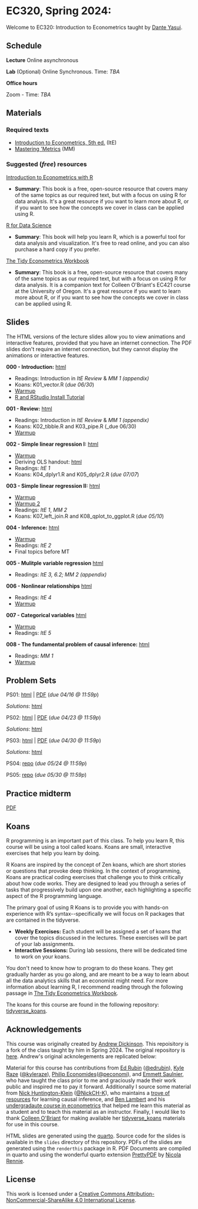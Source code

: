 # EC320, Spring 2024:   

Welcome to EC320: Introduction to Econometrics taught by [Dante Yasui](https://cas.uoregon.edu/directory/economics/all/dyasui).

## Schedule

**Lecture** Online asynchronous 

**Lab** (Optional) Online Synchronous. 
Time: *TBA*

**Office hours**

Zoom - Time: *TBA*

## Materials

### Required texts

- [Introduction to Econometrics, 5th ed.](http://smile.amazon.com/Introduction-Econometrics-Christopher-Dougherty/dp/0199676828/) (ItE)
- [Mastering 'Metrics](https://www.amazon.com/Mastering-Metrics-Path-Cause-Effect/dp/0691152845/) (MM)

### Suggested (_free_) resources

[Introduction to Econometrics with R](https://www.econometrics-with-r.org/)
- __Summary__: This book is a free, open-source resource that covers many of the same topics as our required text, but with a focus on using R for data analysis. It's a great resource if you want to learn more about R, or if you want to see how the concepts we cover in class can be applied using R.

[R for Data Science](https://r4ds.had.co.nz/)
- __Summary__: This book will help you learn R, which is a powerful tool for data analysis and visualization. It's free to read online, and you can also purchase a hard copy if you prefer.

[The Tidy Econometrics Workbook](https://colleen.quarto.pub/the-tidy-econometrics-workbook/)
- __Summary__: This book is a free, open-source resource that covers many of the same topics as our required text, but with a focus on using R for data analysis. It is a companion text for Colleen O'Briant's EC421 course at the University of Oregon. It's a great resource if you want to learn more about R, or if you want to see how the concepts we cover in class can be applied using R.

## Slides 

The HTML versions of the lecture slides allow you to view animations and interactive features, provided that you have an internet connection. The PDF slides don't require an internet connection, but they cannot display the animations or interactive features.

**000 - Introduction:** 
[html](https://raw.githack.com/dyasui/EC320Su24/slides/000-intro/000-main.html)
<!-- | [PDF](https://raw.githack.com/dyasui/EC320Su24/slides/000-intro/000-main.pdf) -->

- Readings: Introduction in *ItE Review* & *MM 1 (appendix)*
- Koans: K01_vector.R (_due 06/30_)
- [Warmup](https://raw.githack.com/dyasui/EC320Su24/slides/000-intro/000-warmup.html)
- [R and RStudio Install Tutorial](https://learnr-examples.shinyapps.io/ex-setup-r/#section-install-r)

**001 - Review:** [html](https://raw.githack.com/dyasui/EC320Su24/slides/001-review/010-main.html) <!-- | [PDF](https://ajdickinson.github.io/EC320S24/slides/001-review/010-main.pdf) -->

- Readings: Introduction in *ItE Review* & *MM 1 (appendix)*
- Koans: K02_tibble.R and K03_pipe.R (_due 06/30)
- [Warmup](https://raw.githack.com/dyasui/EC320Su24/slides/001-review/001-warmup.html)

**002 - Simple linear regression I:** [html](https://raw.githack.com/dyasui/EC320Su24/slides/002-ols/020-main.html) <!-- | [PDF](https://ajdickinson.github.io/EC320S24/slides/002-ols/020-main.pdf) -->

- [Warmup](https://raw.githack.com/dyasui/EC320Su24/warmups/warmup03.html)
- Deriving OLS handout: [html](https://raw.githack.com/dyasui/EC320Su24/slides/002-ols/ols-handout.html) 
- Readings: *ItE 1*
- Koans: K04_dplyr1.R and K05_dplyr2.R (_due 07/07_)

**003 - Simple linear regression II:** [html](https://raw.githack.com/dyasui/EC320Su24/slides/004-ols-ii/040-main.html)

- [Warmup](https://raw.githack.com/dyasui/EC320Su24/warmups/003-warmup.html)
- [Warmup 2](https://raw.githack.com/dyasui/EC320Su24/warmups/004-warmup.html)
- Readings: *ItE 1*, *MM 2*
- Koans: K07_left_join.R and K08_qplot_to_ggplot.R (_due 05/10_)

**004 - Inference:** [html](https://raw.githack.com/dyasui/EC320Su24/slides/005-inference/050-main.html)

- [Warmup](https://raw.githack.com/dyasui/EC320Su24/warmups/005-warmup.html)
- Readings: *ItE 2*
- Final topics before MT
<!-- - Koans: K09_ggplot_aes.R and K12_stats.R (_due 05/17_) -->

**005 - Mulitple variable regression** [html](https://raw.githack.com/dyasui/EC320Su24/slides/006-multiple/060-main.html)

- Readings: *ItE 3, 6.2; MM 2 (appendix)*
<!-- - Koans: K10_ggplot_facet.R (_due 05/24_) -->

**006 - Nonlinear relationships** [html](https://raw.githack.com/dyasui/EC320Su24/slides/007-nonlinear/070-main.html)

- Readings: *ItE 4*
- [Warmup](https://raw.githack.com/dyasui/EC320Su24/warmups/006-warmup.html)

**007 - Categorical variables** [html](https://raw.githack.com/dyasui/EC320Su24/slides/008-categorical/080-main.html)

- [Warmup](https://raw.githack.com/dyasui/EC320Su24/warmups/007-warmup.html)
- Readings: *ItE 5*

**008 - The fundamental problem of causal inference:** [html](https://raw.githack.com/dyasui/EC320Su24/slides/002-fundamental-problem/020-main.html) 

- Readings: *MM 1*
- [Warmup](https://raw.githack.com/dyasui/EC320Su24/warmups/008-warmup.html)

## Problem Sets 

PS01: [html](https://raw.githack.com/dyasui/EC320Su24/problem-sets/ps01/ps01.html) | [PDF](https://ajdickinson.github.io/EC320S24/problem-sets/ps01/ps01.pdf) (_due 04/16 @ 11:59p_)  

_Solutions_: [html](https://raw.githack.com/dyasui/EC320Su24/problem-sets/ps01/ps01_solutions.html)

PS02: [html](https://raw.githack.com/dyasui/EC320Su24/problem-sets/ps02/ps02.html) | [PDF](https://ajdickinson.github.io/EC320S24/problem-sets/ps02/ps02.pdf) (_due 04/23 @ 11:59p_)

_Solutions_: [html](https://raw.githack.com/dyasui/EC320Su24/problem-sets/ps02/ps02_solutions.html)

PS03: [html](https://raw.githack.com/dyasui/EC320Su24/problem-sets/ps03/ps03.html) | [PDF](https://ajdickinson.github.io/EC320S24/problem-sets/ps03/ps03.pdf) (_due 04/30 @ 11:59p_)

_Solutions_: [html](https://raw.githack.com/dyasui/EC320Su24/problem-sets/ps03/PS03_solutions.html)

PS04: [repo](https://github.com/ajdickinson/EC320S24_PS04/) (_due 05/24 @ 11:59p_)

PS05: [repo](https://github.com/ajdickinson/EC320S24_PS05/) (_due 05/30 @ 11:59p_)

## Practice midterm 

[PDF](https://raw.githack.com/dyasui/EC320Su24/exams/practice-mt.pdf)

## Koans

R programming is an important part of this class. To help you learn R, this course will be using a tool called koans. Koans are small, interactive exercises that help you learn by doing. 

R Koans are inspired by the concept of Zen koans, which are short stories or questions that provoke deep thinking. In the context of programming, Koans are practical coding exercises that challenge you to think critically about how code works. They are designed to lead you through a series of tasks that progressively build upon one another, each highlighting a specific aspect of the R programming language.

The primary goal of using R Koans is to provide you with hands-on experience with R’s syntax--specifically we will focus on R packages that are contained in the tidyverse.

- **Weekly Exercises:** Each student will be assigned a set of koans that cover the topics discussed in the lectures. These exercises will be part of your lab assignments.
- **Interactive Sessions:** During lab sessions, there will be dedicated time to work on your koans. 

You don't need to know how to program to do these koans. They get gradually harder as you go along, and are meant to be a way to learn about all the data analytics skills that an economist might need. For more information about learning R, I recommend reading through the following passage in [The Tidy Econometrics Workbook](https://colleen.quarto.pub/the-tidy-econometrics-workbook/#programming-in-r). 

The koans for this course are found in the following repository: [tidyverse_koans](https://github.com/ajdickinson/tidyverse_koans). 

## Acknowledgements

This course was originally created by [Andrew Dickinson](https://ajdickinson.github.io/). 
This repoisitory is a fork of the class taught by him in Spring 2024.
The original repository is [here](https://github.com/ajdickinson/EC320S24).
Andrew's original acknolegements are replicated below:

Material for this course has contributions from [Ed Rubin](http://edrub.in/) ([@edrubin](https://github.com/edrubin)), [Kyle Raze](https://kyleraze.com/) ([@kyleraze](https://github.com/kyleraze)), [Philip Economides](https://philip-economides.com/)([@peconomi](https://github.com/peconomi)), and [Emmett Saulnier](https://www.emmettsaulnier.com/), who have taught the class prior to me and graciously made their work public and inspired me to pay it forward. Additionally I source some material from [Nick Huntington-Klein](https://nickchk.com/) ([@NickCH-K](https://github.com/NickCH-K)), who maintains a [trove of resources](https://nickchk.com/causalgraphs.html) for learning causal inference, and [Ben Lambert](https://ben-lambert.com/econometrics/) and his [undergradaute course in econometrics](.https://www.youtube.com/playlist?list=PLwJRxp3blEvZyQBTTOMFRP_TDaSdly3gU) that helped me learn this material as a student and to teach this material as an instructor. Finally, I would like to thank [Colleen O'Briant](https://cobriant.github.io/) for making available her [tidyverse_koans](https://github.com/cobriant/tidyverse_koans) materials for use in this course.

HTML slides are generated using the [quarto](https://quarto.org/). Source code for the slides is available in the `slides` directory of this repository. PDFs of the slides are generated using the `renderthis` package in R. PDF Documents are compiled in quarto and using the wonderful quarto extension [PrettyPDF](https://github.com/nrennie/PrettyPDF) by [Nicola Rennie](https://nrennie.rbind.io/).

## License

This work is licensed under a [Creative Commons Attribution-NonCommercial-ShareAlike 4.0 International License](http://creativecommons.org/licenses/by-nc-sa/4.0/).

